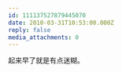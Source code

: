 ```yaml
---
id: 111137527879445070
date: 2010-03-31T10:53:00.000Z
reply: false
media_attachments: 0
---
```


起来早了就是有点迷糊。 ​​​​

